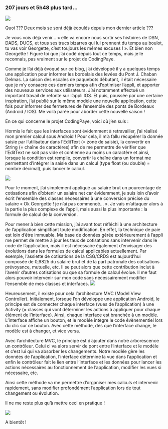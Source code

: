 ### 207 jours et 5h48 plus tard...

<img src = "https://media.giphy.com/media/LTYT5GTIiAMBa/giphy.gif"/>

Quoi ??? Deux mois se sont déjà écoulés depuis mon dernier article ???

Je vous vois déjà venir… « elle va encore nous sortir ses histoires de DSN, DADS, DUCS, et tous ses trucs bizarres qui lui prennent du temps au boulot, tu vas voir Georgette, c’est toujours les mêmes excuses ! ». Et bien non Georgette ! Figure toi que j’ai codé depuis tout ce temps, mais je le reconnais, pas vraiment sur le projet de CodingPaye.

Comme je l’ai déjà évoqué sur ce blog, j’ai développé il y a quelques temps une application pour informer les bordelais des levées du Pont J. Chaban Delmas. La saison des escales de paquebots débutant, il était nécessaire que je m’y consacre ces derniers temps afin d’optimiser l’appli, et apporter des nouveaux services aux utilisateurs. J’ai notamment effectué un important travail de refonte sur l’appli IOS. Et puis, poussée par une certaine inspiration, j’ai publié sur le même modèle une nouvelle application, cette fois pour informer des fermetures de l’ensemble des ponts de Bordeaux (Android / IOS). Me voilà parée pour aborder cette nouvelle saison !

En ce qui concerne le projet CodingPaye, voici où j’en suis :


Hormis le fait que les interfaces sont évidemment à retravailler,  j’ai réalisé mon premier calcul sous Android ! Pour cela, il m’a fallu récupérer la donnée saisie par l’utilisateur dans l’EditText (= zone de saisie), la convertir en String (= chaîne de caractères) afin de me permettre de vérifier que l’EditText ne soit pas vide et contienne au moins un caractère et ainsi, lorsque la condition est remplie, convertir la chaîne dans un format me permettant d’intégrer la saisie dans un calcul (type float (ou double) = nombre décimal), puis lancer le calcul. 

<img src = "https://media.giphy.com/media/14syJ9o9fCpfby/giphy.gif"/>

Pour le moment, j’ai simplement appliqué au salaire brut un pourcentage de cotisations afin d’obtenir un salaire net car évidemment, je suis loin d’avoir écrit l’ensemble des classes nécessaires à une conversion précise du salaire « Ok Georgette ! je n’ai pas commencé… ». Je vais m’attaquer alors à la partie la plus complexe de l’appli, mais aussi la plus importante : la formule de calcul de la conversion.

Pour mener à bien cette mission, j’ai avant tout réfléchi à une architecture de l’application simplifiant toute modification. En effet, la technique de paie est loin d’être immuable. Ma base de données gérée extérieurement à l’appli me permet de mettre à jour les taux de cotisations sans intervenir dans le code de l’application, mais il est nécessaire également d’envisager des évolutions dans les formules de calcul applicables actuellement. Par exemple, l’assiette de cotisations de la CSG/CRDS est aujourd’hui composée de 0,9825 du salaire brut et de la part patronale des cotisations prévoyance, mutuelle, etc. Il se peut alors que cette contribution inclut à l’avenir d’autres cotisations ou que sa formule de calcul évolue. Il me faut alors pouvoir intervenir sur mon code sans nécessairement modifier l’ensemble de mes classes et interfaces.
<img src = "https://media.giphy.com/media/13mhYJQginrycU/giphy.gif"/>

Heureusement, il existe pour cela l’architecture MVC (Model View Controller).
Initialement, lorsque l’on développe une application Android, le principe est de connecter chaque interface (vues de l’application) à une Activity (= classes qui vont déterminer les actions à appliquer pour chaque élément de l’interface). Ainsi, chaque interface est branchée à un modèle. L’interface affiche un bouton, et le modèle intègre le code évènementiel lors du clic sur ce bouton. Avec cette méthode, dès que l’interface change, le modèle est à changer, et vice versa.

Avec l’architecture MVC, le principe est d’ajouter dans notre arborescence un contrôleur. Celui ci va alors servir de pont entre l’interface et le modèle et c’est lui qui va absorber les changements. Notre modèle gère les données de l’application, l’interface détermine la vue dans l’application et enfin le contrôleur fait le lien entre l’interface et les données pour lancer les actions nécessaires au fonctionnement de l’application, modifier les vues si nécessaire, etc.

Ainsi cette méthode va me permettre d’organiser mes calculs et intervenir rapidement, sans modifier profondément l’application lors de tout changement ou évolution.

Il ne me reste plus qu’à mettre ceci en pratique !

<img src = "https://media.giphy.com/media/3oKIPx16LFvftHPLiM/giphy.gif"/>



A bientôt !



